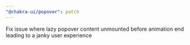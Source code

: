 ```yaml
---
"@chakra-ui/popover": patch
---
```


Fix issue where lazy popover content unmounted before animation end leading to a
janky user experience
